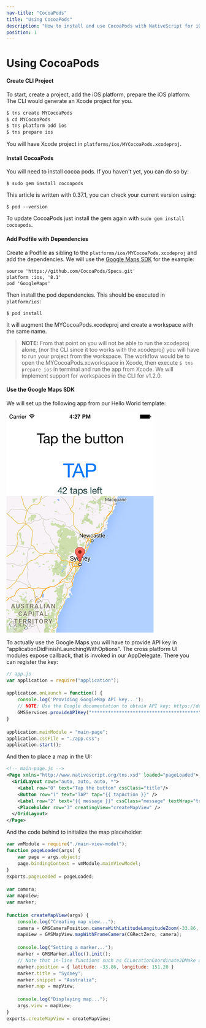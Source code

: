 ```yaml
---
nav-title: "CocoaPods"
title: "Using CocoaPods"
description: "How to install and use CocoaPods with NativeScript for iOS."
position: 1
---
```


# Using CocoaPods


#### Create CLI Project
To start, create a project, add the iOS platform, prepare the iOS platform. The CLI would generate an Xcode project for you.
```bash
$ tns create MYCocoaPods
$ cd MYCocoaPods
$ tns platform add ios
$ tns prepare ios
```
You will have Xcode project in `platforms/ios/MYCocoaPods.xcodeproj`.

#### Install CocoaPods
You will need to install cocoa pods. If you haven't yet, you can do so by:
```
$ sudo gem install cocoapods
```
This article is written with 0.37.1, you can check your current version using:
```
$ pod --version
```
To update CocoaPods just install the gem again with `sudo gem install cocoapods`.

#### Add Podfile with Dependencies
Create a Podfile as sibling to the `platforms/ios/MYCocoaPods.xcodeproj` and add the dependencies. We will use the [Google Maps SDK](https://developers.google.com/maps/documentation/ios/start) for the example:
```
source 'https://github.com/CocoaPods/Specs.git'
platform :ios, '8.1'
pod 'GoogleMaps'
```
Then install the pod dependencies. This should be executed in `platform/ios`:
```
$ pod install
```
It will augment the MYCocoaPods.xcodeproj and create a workspace with the same name.

> **NOTE:** From that point on you will not be able to run the xcodeproj alone, (nor the CLI since it too works with the xcodeproj) you will have to run your project from the workspace. The workflow would be to open the MYCocoaPods.xcworkspace in Xcode, then execute `$ tns prepare ios` in terminal and run the app from Xcode. We will implement support for workspaces in the CLI for v1.2.0.

#### Use the Google Maps SDK
We will set up the following app from our Hello World template:

![CocoaPods-GoogleMaps.png](CocoaPods-GoogleMaps.png)

To actually use the Google Maps you will have to provide API key in "applicationDidFinishLaunchingWithOptions". The cross platform UI modules expose callback, that is invoked in our AppDelegate. There you can register the key:
``` JavaScript
// app.js
var application = require("application");

application.onLaunch = function() {
    console.log('Providing GoogleMap API key...');
    // NOTE: Use the Google documentation to obtain API key: https://developers.google.com/maps/documentation/ios/start
    GMSServices.provideAPIKey("***************************************");
}

application.mainModule = "main-page";
application.cssFile = "./app.css";
application.start();
```

And then to place a map in the UI:
``` XML
<!-- main-page.js -->
<Page xmlns="http://www.nativescript.org/tns.xsd" loaded="pageLoaded">
  <GridLayout rows="auto, auto, auto, *">
    <Label row="0" text="Tap the button" cssClass="title"/>
    <Button row="1" text="TAP" tap="{{ tapAction }}" />
    <Label row="2" text="{{ message }}" cssClass="message" textWrap="true"/>
    <Placeholder row="3" creatingView="createMapView" />
  </GridLayout>
</Page>
```

And the code behind to initialize the map placeholder:
``` JavaScript
var vmModule = require("./main-view-model");
function pageLoaded(args) {
    var page = args.object;
    page.bindingContext = vmModule.mainViewModel;
}
exports.pageLoaded = pageLoaded;

var camera;
var mapView;
var marker;

function createMapView(args) {
    console.log("Creating map view...");
    camera = GMSCameraPosition.cameraWithLatitudeLongitudeZoom(-33.86, 151.20, 6);
    mapView = GMSMapView.mapWithFrameCamera(CGRectZero, camera);

    console.log("Setting a marker...");
    marker = GMSMarker.alloc().init();
    // Note that in-line functions such as CLLocationCoordinate2DMake are not exported.
    marker.position = { latitude: -33.86, longitude: 151.20 }
    marker.title = "Sydney";
    marker.snippet = "Australia";
    marker.map = mapView;

    console.log("Displaying map...");
    args.view = mapView;
}
exports.createMapView = createMapView;
```

